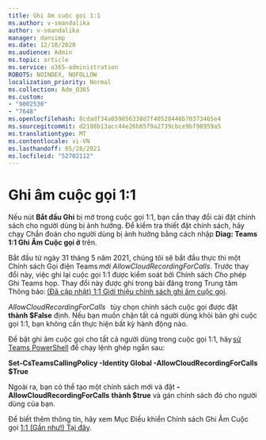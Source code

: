 ```yaml
---
title: Ghi âm cuộc gọi 1:1
ms.author: v-smandalika
author: v-smandalika
manager: dansimp
ms.date: 12/18/2020
ms.audience: Admin
ms.topic: article
ms.service: o365-administration
ROBOTS: NOINDEX, NOFOLLOW
localization_priority: Normal
ms.collection: Adm_O365
ms.custom:
- "9002530"
- "7648"
ms.openlocfilehash: 8cdadf34a059856338d7f40528446b70373465e4
ms.sourcegitcommit: d2108b13acc44e26b65f9a2739cbce9bf98959a5
ms.translationtype: MT
ms.contentlocale: vi-VN
ms.lasthandoff: 05/28/2021
ms.locfileid: "52702112"
---
```

# <a name="11-call-recording"></a>Ghi âm cuộc gọi 1:1

Nếu nút **Bắt đầu Ghi** bị mờ trong cuộc gọi 1:1, bạn cần thay đổi cài đặt chính sách cho người dùng bị ảnh hưởng. Để kiểm tra thiết đặt chính sách, hãy chạy Chẩn đoán cho người dùng bị ảnh hưởng bằng cách nhập **Diag: Teams 1:1 Ghi Âm Cuộc gọi ở** trên.     

Bắt đầu từ ngày 31 tháng 5 năm 2021, chúng tôi sẽ bắt đầu thực thi một Chính sách Gọi điện Teams *mới AllowCloudRecordingForCalls*. Trước thay đổi này, việc ghi lại cuộc gọi 1:1 được kiểm soát bởi Chính sách *Cho* phép Ghi Teams họp. Thay đổi này được ghi trong bài đăng trong Trung tâm Thông báo: [(Đã cập nhật) 1:1 Giới thiệu chính sách ghi âm cuộc gọi](https://portal.microsoft.com/Adminportal/Home?ref=MessageCenter/:/messages/MC238796).  

*AllowCloudRecordingForCalls*   tùy chọn chính sách cuộc gọi được đặt **thành $False** định. Nếu bạn muốn chặn tất cả người dùng khỏi bản ghi cuộc gọi 1:1, bạn không cần thực hiện bất kỳ hành động nào.  

Để bật ghi âm cuộc gọi cho tất cả người dùng trong cuộc gọi 1:1, hãy [sử Teams PowerShell](/microsoftteams/teams-powershell-install) để chạy lệnh ghép ngắn sau: 

**Set-CsTeamsCallingPolicy -Identity Global -AllowCloudRecordingForCalls $True** 

Ngoài ra, bạn có thể tạo một chính sách mới và đặt **-AllowCloudRecordingForCalls** **thành $true** và gán chính sách đó cho người dùng của bạn. 

Để biết thêm thông tin, hãy xem Mục Điều khiển Chính sách Ghi Âm Cuộc gọi [1:1 (Gần như!) Tại đây](https://techcommunity.microsoft.com/t5/microsoft-teams-support/1-1-call-recording-policy-controls-are-almost-here/ba-p/2217668).

